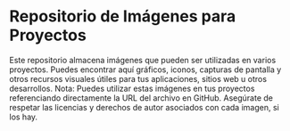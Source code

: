 # Repositorio de Imágenes para Proyectos
Este repositorio almacena imágenes que pueden ser utilizadas en varios proyectos. 
Puedes encontrar aquí gráficos, iconos, capturas de pantalla y otros recursos visuales útiles para tus aplicaciones,  sitios web u otros desarrollos.
Nota: Puedes utilizar estas imágenes en tus proyectos referenciando directamente la URL del archivo en GitHub. 
Asegúrate de respetar las licencias y derechos de autor asociados con cada imagen, si los hay.
